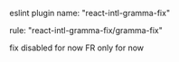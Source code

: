 eslint plugin name: "react-intl-gramma-fix"

rule: "react-intl-gramma-fix/gramma-fix"

fix disabled for now
FR only for now